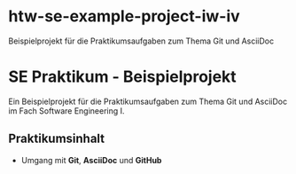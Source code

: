 # htw-se-example-project-iw-iv
Beispielprojekt für die Praktikumsaufgaben zum Thema Git und AsciiDoc
# SE Praktikum - Beispielprojekt

Ein Beispielprojekt für die Praktikumsaufgaben zum Thema Git und
AsciiDoc im Fach Software Engineering I.

## Praktikumsinhalt
- Umgang mit **Git**, **AsciiDoc** und **GitHub**

